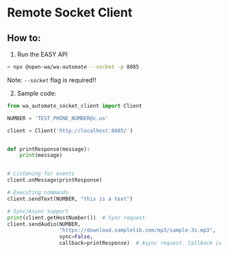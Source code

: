 # Remote Socket Client

## How to:

1. Run the EASY API

```bash
> npx @open-wa/wa-automate --socket -p 8085
```

Note: `--socket` flag is required!!

2. Sample code:

```python
from wa_automate_socket_client import Client

NUMBER = 'TEST_PHONE_NUMBER@c.us'

client = Client('http://localhost:8085/')


def printResponse(message):
    print(message)


# Listening for events
client.onMessage(printResponse)

# Executing commands
client.sendText(NUMBER, "this is a text")

# Sync/Async support
print(client.getHostNumber())  # Sync request
client.sendAudio(NUMBER,
                 "https://download.samplelib.com/mp3/sample-3s.mp3",
                 sync=False,
                 callback=printResponse)  # Async request. Callback is optional
```